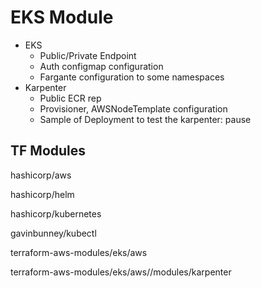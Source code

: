 # EKS Module

- EKS
  - Public/Private Endpoint
  - Auth configmap configuration
  - Fargante configuration to some namespaces
- Karpenter
  - Public ECR rep
  - Provisioner, AWSNodeTemplate configuration
  - Sample of Deployment to test the karpenter: pause 

## TF Modules

hashicorp/aws

hashicorp/helm

hashicorp/kubernetes

gavinbunney/kubectl

terraform-aws-modules/eks/aws

terraform-aws-modules/eks/aws//modules/karpenter
